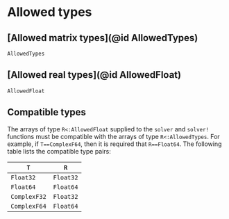 # Allowed types

## [Allowed matrix types](@id AllowedTypes)

```@docs
AllowedTypes
```

## [Allowed real types](@id AllowedFloat)

```@docs
AllowedFloat
```

## Compatible types
The arrays of type `R<:AllowedFloat` supplied to the `solver` and `solver!` functions
must be compatible with the arrays of type `R<:AllowedTypes`. For example, if `T==ComplexF64`, then
it is required that `R==Float64`. The following table lists the compatible type pairs:

| `T`           | `R`         |
| ------------  | ----------- |
| `Float32`     | `Float32`   |
| `Float64`     | `Float64`   |
| `ComplexF32`  | `Float32`   |
| `ComplexF64`  | `Float64`   |

